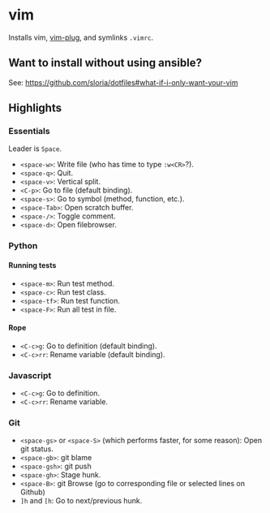 vim
===

Installs vim, [vim-plug](https://github.com/junegunn/vim-plug), and symlinks `.vimrc`.

## Want to install without using ansible?

See: https://github.com/sloria/dotfiles#what-if-i-only-want-your-vim

## Highlights

### Essentials

Leader is `Space`.

- `<space-w>`: Write file (who has time to type `:w<CR>`?).
- `<space-q>`: Quit.
- `<space-v>`: Vertical split.
- `<C-p>`: Go to file (default binding).
- `<space-s>`: Go to symbol (method, function, etc.).
- `<space-Tab>`: Open scratch buffer.
- `<space-/>`: Toggle comment.
- `<space-d>`: Open filebrowser.

### Python

#### Running tests

- `<space-m>`: Run test method.
- `<space-c>`: Run test class.
- `<space-tf>`: Run test function.
- `<space-F>`: Run all test in file.

#### Rope

- `<C-c>g`: Go to definition (default binding).
- `<C-c>rr`: Rename variable (default binding).


### Javascript

- `<C-c>g`: Go to definition.
- `<C-c>rr`: Rename variable.

### Git

- `<space-gs>` or `<space-S>` (which performs faster, for some reason): Open git status.
- `<space-gb>`: git blame
- `<space-gsh>`: git push
- `<space-gh>`: Stage hunk.
- `<space-B>`: git Browse (go to corresponding file or selected lines on Github)
- `]h` and `[h`: Go to next/previous hunk.
